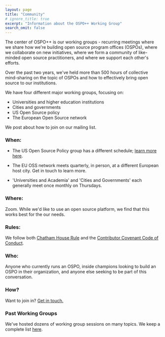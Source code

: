 ```yaml
---
layout: page
title: "Community"
# ignore_title: true
excerpt: "Information about the OSPO++ Working Group"
search_omit: false
---
```


The center of OSPO++ is our working groups - recurring meetings where we share how we're building open source program offices (OSPOs), where we collaborate on new initiatives, where we form a community of like-minded open source practitioners, and where we support each other's efforts.

Over the past two years, we've held more than 500 hours of collective mind-sharing on the topic of OSPOs and how to effectively bring open source to our institutions.

We have four different major working groups, focusing on:

- Universities and higher education institutions
- Cities and governments
- US Open Source policy
- The European Open Source network

We post about how to join on our mailing list.

### When:

- The US Open Source Policy group has a different schedule; [learn more here](/policyroundtable).

- The EU OSS network meets quarterly, in person, at a different European host city. Get in touch to learn more.

- 'Universities and Academia' and 'Cities and Governments' each generally meet once monthly on Thursdays.

### Where:

Zoom. While we'd like to use an open source platform, we find that this works best for the our needs.

### Rules:

We follow both [Chatham House Rule](https://en.wikipedia.org/wiki/Chatham_House_Rule) and the [Contributor Covenant Code of Conduct](https://www.contributor-covenant.org/).

### Who:

Anyone who currently runs an OSPO, inside champions looking to build an OSPO in their organization, and anyone else seeking to be part of this conversation.

### How?

Want to join in? <a href="mailto:info@mosslabs.io">Get in touch.</a>

### Past Working Groups

We've hosted dozens of working group sessions on many topics. We keep a complete list [here](/past-working-groups).
